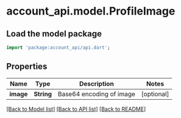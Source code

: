 # account_api.model.ProfileImage

## Load the model package
```dart
import 'package:account_api/api.dart';
```

## Properties
Name | Type | Description | Notes
------------ | ------------- | ------------- | -------------
**image** | **String** | Base64 encoding of image | [optional] 

[[Back to Model list]](../README.md#documentation-for-models) [[Back to API list]](../README.md#documentation-for-api-endpoints) [[Back to README]](../README.md)


